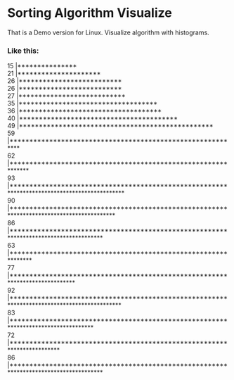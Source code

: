 # Sorting Algorithm Visualize
That is a Demo version for Linux. Visualize algorithm with histograms.


### Like this:

 15 |***************  
 21 |*********************  
 26 |**************************  
 26 |**************************  
 27 |***************************  
 35 |***********************************  
 36 |************************************  
 40 |****************************************  
 49 |*************************************************  
 59 |***********************************************************  
 62 |**************************************************************  
 93 |*********************************************************************************************   
 90 |******************************************************************************************  
 86 |**************************************************************************************  
 63 |***************************************************************  
 77 |*****************************************************************************  
 92 |********************************************************************************************  
 83 |***********************************************************************************  
 72 |************************************************************************  
 86 |**************************************************************************************  
